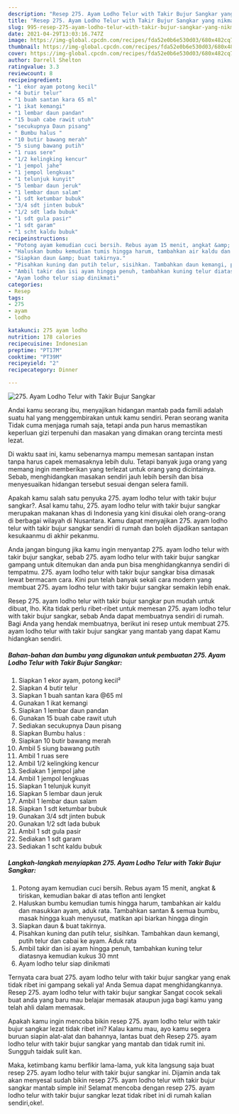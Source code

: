 ```yaml
---
description: "Resep 275. Ayam Lodho Telur with Takir Bujur Sangkar yang nikmat dan Mudah Dibuat"
title: "Resep 275. Ayam Lodho Telur with Takir Bujur Sangkar yang nikmat dan Mudah Dibuat"
slug: 995-resep-275-ayam-lodho-telur-with-takir-bujur-sangkar-yang-nikmat-dan-mudah-dibuat
date: 2021-04-29T13:03:16.747Z
image: https://img-global.cpcdn.com/recipes/fda52e0b6e530d03/680x482cq70/275-ayam-lodho-telur-with-takir-bujur-sangkar-foto-resep-utama.jpg
thumbnail: https://img-global.cpcdn.com/recipes/fda52e0b6e530d03/680x482cq70/275-ayam-lodho-telur-with-takir-bujur-sangkar-foto-resep-utama.jpg
cover: https://img-global.cpcdn.com/recipes/fda52e0b6e530d03/680x482cq70/275-ayam-lodho-telur-with-takir-bujur-sangkar-foto-resep-utama.jpg
author: Darrell Shelton
ratingvalue: 3.3
reviewcount: 8
recipeingredient:
- "1 ekor ayam potong kecil"
- "4 butir telur"
- "1 buah santan kara 65 ml"
- "1 ikat kemangi"
- "1 lembar daun pandan"
- "15 buah cabe rawit utuh"
- "secukupnya Daun pisang"
- " Bumbu halus "
- "10 butir bawang merah"
- "5 siung bawang putih"
- "1 ruas sere"
- "1/2 kelingking kencur"
- "1 jempol jahe"
- "1 jempol lengkuas"
- "1 telunjuk kunyit"
- "5 lembar daun jeruk"
- "1 lembar daun salam"
- "1 sdt ketumbar bubuk"
- "3/4 sdt jinten bubuk"
- "1/2 sdt lada bubuk"
- "1 sdt gula pasir"
- "1 sdt garam"
- "1 scht kaldu bubuk"
recipeinstructions:
- "Potong ayam kemudian cuci bersih. Rebus ayam 15 menit, angkat &amp; tiriskan, kemudian bakar di atas teflon anti lengket"
- "Haluskan bumbu kemudian tumis hingga harum, tambahkan air kaldu dan masukkan ayam, aduk rata. Tambahkan santan &amp; semua bumbu, masak hingga kuah menyusut, matikan api biarkan hingga dingin"
- "Siapkan daun &amp; buat takirnya."
- "Pisahkan kuning dan putih telur, sisihkan. Tambahkan daun kemangi, putih telur dan cabai ke ayam. Aduk rata"
- "Ambil takir dan isi ayam hingga penuh, tambahkan kuning telur diatasnya kemudian kukus 30 mnt"
- "Ayam lodho telur siap dinikmati"
categories:
- Resep
tags:
- 275
- ayam
- lodho

katakunci: 275 ayam lodho 
nutrition: 178 calories
recipecuisine: Indonesian
preptime: "PT17M"
cooktime: "PT39M"
recipeyield: "2"
recipecategory: Dinner

---
```



![275. Ayam Lodho Telur with Takir Bujur Sangkar](https://img-global.cpcdn.com/recipes/fda52e0b6e530d03/680x482cq70/275-ayam-lodho-telur-with-takir-bujur-sangkar-foto-resep-utama.jpg)

Andai kamu seorang ibu, menyajikan hidangan mantab pada famili adalah suatu hal yang menggembirakan untuk kamu sendiri. Peran seorang  wanita Tidak cuma menjaga rumah saja, tetapi anda pun harus memastikan keperluan gizi terpenuhi dan masakan yang dimakan orang tercinta mesti lezat.

Di waktu  saat ini, kamu sebenarnya mampu memesan santapan instan tanpa harus capek memasaknya lebih dulu. Tetapi banyak juga orang yang memang ingin memberikan yang terlezat untuk orang yang dicintainya. Sebab, menghidangkan masakan sendiri jauh lebih bersih dan bisa menyesuaikan hidangan tersebut sesuai dengan selera famili. 



Apakah kamu salah satu penyuka 275. ayam lodho telur with takir bujur sangkar?. Asal kamu tahu, 275. ayam lodho telur with takir bujur sangkar merupakan makanan khas di Indonesia yang kini disukai oleh orang-orang di berbagai wilayah di Nusantara. Kamu dapat menyajikan 275. ayam lodho telur with takir bujur sangkar sendiri di rumah dan boleh dijadikan santapan kesukaanmu di akhir pekanmu.

Anda jangan bingung jika kamu ingin menyantap 275. ayam lodho telur with takir bujur sangkar, sebab 275. ayam lodho telur with takir bujur sangkar gampang untuk ditemukan dan anda pun bisa menghidangkannya sendiri di tempatmu. 275. ayam lodho telur with takir bujur sangkar bisa dimasak lewat bermacam cara. Kini pun telah banyak sekali cara modern yang membuat 275. ayam lodho telur with takir bujur sangkar semakin lebih enak.

Resep 275. ayam lodho telur with takir bujur sangkar pun mudah untuk dibuat, lho. Kita tidak perlu ribet-ribet untuk memesan 275. ayam lodho telur with takir bujur sangkar, sebab Anda dapat membuatnya sendiri di rumah. Bagi Anda yang hendak membuatnya, berikut ini resep untuk membuat 275. ayam lodho telur with takir bujur sangkar yang mantab yang dapat Kamu hidangkan sendiri.

<!--inarticleads1-->

##### Bahan-bahan dan bumbu yang digunakan untuk pembuatan 275. Ayam Lodho Telur with Takir Bujur Sangkar:

1. Siapkan 1 ekor ayam, potong kecil²
1. Siapkan 4 butir telur
1. Siapkan 1 buah santan kara @65 ml
1. Gunakan 1 ikat kemangi
1. Siapkan 1 lembar daun pandan
1. Gunakan 15 buah cabe rawit utuh
1. Sediakan secukupnya Daun pisang
1. Siapkan  Bumbu halus :
1. Siapkan 10 butir bawang merah
1. Ambil 5 siung bawang putih
1. Ambil 1 ruas sere
1. Ambil 1/2 kelingking kencur
1. Sediakan 1 jempol jahe
1. Ambil 1 jempol lengkuas
1. Siapkan 1 telunjuk kunyit
1. Siapkan 5 lembar daun jeruk
1. Ambil 1 lembar daun salam
1. Siapkan 1 sdt ketumbar bubuk
1. Gunakan 3/4 sdt jinten bubuk
1. Gunakan 1/2 sdt lada bubuk
1. Ambil 1 sdt gula pasir
1. Sediakan 1 sdt garam
1. Sediakan 1 scht kaldu bubuk




<!--inarticleads2-->

##### Langkah-langkah menyiapkan 275. Ayam Lodho Telur with Takir Bujur Sangkar:

1. Potong ayam kemudian cuci bersih. Rebus ayam 15 menit, angkat &amp; tiriskan, kemudian bakar di atas teflon anti lengket
1. Haluskan bumbu kemudian tumis hingga harum, tambahkan air kaldu dan masukkan ayam, aduk rata. Tambahkan santan &amp; semua bumbu, masak hingga kuah menyusut, matikan api biarkan hingga dingin
1. Siapkan daun &amp; buat takirnya.
1. Pisahkan kuning dan putih telur, sisihkan. Tambahkan daun kemangi, putih telur dan cabai ke ayam. Aduk rata
1. Ambil takir dan isi ayam hingga penuh, tambahkan kuning telur diatasnya kemudian kukus 30 mnt
1. Ayam lodho telur siap dinikmati




Ternyata cara buat 275. ayam lodho telur with takir bujur sangkar yang enak tidak ribet ini gampang sekali ya! Anda Semua dapat menghidangkannya. Resep 275. ayam lodho telur with takir bujur sangkar Sangat cocok sekali buat anda yang baru mau belajar memasak ataupun juga bagi kamu yang telah ahli dalam memasak.

Apakah kamu ingin mencoba bikin resep 275. ayam lodho telur with takir bujur sangkar lezat tidak ribet ini? Kalau kamu mau, ayo kamu segera buruan siapin alat-alat dan bahannya, lantas buat deh Resep 275. ayam lodho telur with takir bujur sangkar yang mantab dan tidak rumit ini. Sungguh taidak sulit kan. 

Maka, ketimbang kamu berfikir lama-lama, yuk kita langsung saja buat resep 275. ayam lodho telur with takir bujur sangkar ini. Dijamin anda tak akan menyesal sudah bikin resep 275. ayam lodho telur with takir bujur sangkar mantab simple ini! Selamat mencoba dengan resep 275. ayam lodho telur with takir bujur sangkar lezat tidak ribet ini di rumah kalian sendiri,oke!.

